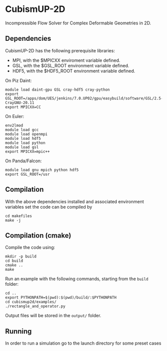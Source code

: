 # CubismUP-2D

Incompressible Flow Solver for Complex Deformable Geometries in 2D.

## Dependencies

CubismUP-2D has the following prerequisite libraries:

- MPI, with the $MPICXX enviroment variable defined.
- GSL, with the $GSL_ROOT environment variable defined.
- HDF5, with the $HDF5_ROOT environment variable defined.

On Piz Daint:
```
module load daint-gpu GSL cray-hdf5 cray-python
export GSL_ROOT=/apps/dom/UES/jenkins/7.0.UP02/gpu/easybuild/software/GSL/2.5-CrayGNU-20.11
export MPICXX=CC
```

On Euler:
```
env2lmod
module load gcc
module load openmpi
module load hdf5
module load python
module load gsl
export MPICXX=mpic++
```

On Panda/Falcon:
```
module load gnu mpich python hdf5
export GSL_ROOT=/usr
```


## Compilation

With the above dependencies installed and associated environment variables set the code can be compiled by
```
cd makefiles
make -j
```

## Compilation (cmake)

Compile the code using:
```
mkdir -p build
cd build
cmake ..
make
```

Run an example with the following commands, starting from the `build` folder:
```
cd ..
export PYTHONPATH=$(pwd):$(pwd)/build/:$PYTHONPATH
cd cubismup2d/examples/
./rectangle_and_operator.py
```
Output files will be stored in the `output/` folder.

## Running

In order to run a simulation go to the launch directory for some preset cases
